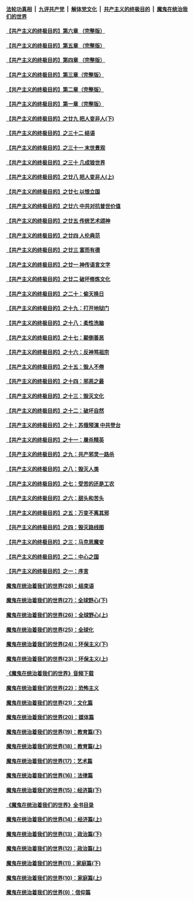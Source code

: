 ####  [法轮功真相](../../../../basic/blob/master/README.md?t=04030901) &nbsp;|&nbsp; [九评共产党](../../../../9ping.md/blob/master/README.md?t=04030901) &nbsp;|&nbsp; [解体党文化](../../../../jtdwh.md/blob/master/README.md?t=04030901)  &nbsp;|&nbsp; [共产主义的终极目的](../../../../gczydzjmd.md/blob/master/README.md?t=04030901) &nbsp;|&nbsp; [魔鬼在统治我们的世界](../../../../mgztzwmdsj.md/blob/master/README.md?t=04030901) 

#### [【共产主义的终极目的】第六章 （完整版）](../pages/nsc422/n11428913.md?t=04030901) 

#### [【共产主义的终极目的】第五章 （完整版）](../pages/nsc422/n11428912.md?t=04030901) 

#### [【共产主义的终极目的】第四章 （完整版）](../pages/nsc422/n11428907.md?t=04030901) 

#### [【共产主义的终极目的】第三章（完整版）](../pages/nsc422/n11428848.md?t=04030901) 

#### [【共产主义的终极目的】第二章（完整版）](../pages/nsc422/n11428831.md?t=04030901) 

#### [【共产主义的终极目的】第一章（完整版）](../pages/nsc422/n11417651.md?t=04030901) 

#### [【共产主义的终极目的】之廿九 把人变非人(下)](../pages/nsc422/n11344140.md?t=04030901) 

#### [【共产主义的终极目的】之三十二 结语](../pages/nsc422/n11360535.md?t=04030901) 

#### [【共产主义的终极目的】之三十一 末世景观](../pages/nsc422/n11351129.md?t=04030901) 

#### [【共产主义的终极目的】之三十 几成狼世界](../pages/nsc422/n11348280.md?t=04030901) 

#### [【共产主义的终极目的】之廿八 把人变非人(上)](../pages/nsc422/n11340492.md?t=04030901) 

#### [【共产主义的终极目的】之廿七 以恨立国](../pages/nsc422/n11336944.md?t=04030901) 

#### [【共产主义的终极目的】之廿六 中共对抗普世价值](../pages/nsc422/n11324785.md?t=04030901) 

#### [【共产主义的终极目的】之廿五 传统艺术颂神](../pages/nsc422/n11296396.md?t=04030901) 

#### [【共产主义的终极目的】之廿四 人伦典范](../pages/nsc422/n11296397.md?t=04030901) 

#### [【共产主义的终极目的】之廿三 富而有德](../pages/nsc422/n11283598.md?t=04030901) 

#### [【共产主义的终极目的】之廿一 神传语言文字](../pages/nsc422/n11263265.md?t=04030901) 

#### [【共产主义的终极目的】之廿二 破坏修炼文化](../pages/nsc422/n11245728.md?t=04030901) 

#### [【共产主义的终极目的】之二十：偷天换日](../pages/nsc422/n11238846.md?t=04030901) 

#### [【共产主义的终极目的】之十九：打开地狱门](../pages/nsc422/n11206376.md?t=04030901) 

#### [【共产主义的终极目的】之十八：柔性洗脑](../pages/nsc422/n11199994.md?t=04030901) 

#### [【共产主义的终极目的】之十七：颠倒善恶](../pages/nsc422/n11179782.md?t=04030901) 

#### [【共产主义的终极目的】之十六：反神骂祖宗](../pages/nsc422/n11166798.md?t=04030901) 

#### [【共产主义的终极目的】之十五：毁人不倦](../pages/nsc422/n11166792.md?t=04030901) 

#### [【共产主义的终极目的】之十四：邪恶之最](../pages/nsc422/n11150249.md?t=04030901) 

#### [【共产主义的终极目的】之十三：毁灭文化](../pages/nsc422/n11135227.md?t=04030901) 

#### [【共产主义的终极目的】之十二：破坏自然](../pages/nsc422/n11135214.md?t=04030901) 

#### [【共产主义的终极目的】之十：苏俄预演 中共登台](../pages/nsc422/n11118424.md?t=04030901) 

#### [【共产主义的终极目的】之十一：屠杀精英](../pages/nsc422/n11118442.md?t=04030901) 

#### [【共产主义的终极目的】之九：共产邪灵一路杀](../pages/nsc422/n11114139.md?t=04030901) 

#### [【共产主义的终极目的】之八：毁灭人类](../pages/nsc422/n11108503.md?t=04030901) 

#### [【共产主义的终极目的】之七：受苦的还是工农](../pages/nsc422/n11101809.md?t=04030901) 

#### [【共产主义的终极目的】之六：甜头和苦头](../pages/nsc422/n11096971.md?t=04030901) 

#### [【共产主义的终极目的】之五：万变不离其邪](../pages/nsc422/n11091285.md?t=04030901) 

#### [【共产主义的终极目的】之四：毁灭路线图](../pages/nsc422/n11086284.md?t=04030901) 

#### [【共产主义的终极目的】之三：马克思魔变](../pages/nsc422/n11061941.md?t=04030901) 

#### [【共产主义的终极目的】之二：中心之国](../pages/nsc422/n11047728.md?t=04030901) 

#### [【共产主义的终极目的】之一：序言](../pages/nsc422/n11086077.md?t=04030901) 

#### [魔鬼在统治着我们的世界(28)：结束语](../pages/nsc422/n10936246.md?t=04030901) 

#### [魔鬼在统治着我们的世界(27)：全球野心(下)](../pages/nsc422/n10928319.md?t=04030901) 

#### [魔鬼在统治着我们的世界(26)：全球野心(上)](../pages/nsc422/n10900318.md?t=04030901) 

#### [魔鬼在统治着我们的世界(25)：全球化](../pages/nsc422/n10788205.md?t=04030901) 

#### [魔鬼在统治着我们的世界(24)：环保主义(下)](../pages/nsc422/n10695307.md?t=04030901) 

#### [魔鬼在统治着我们的世界(23)：环保主义(上)](../pages/nsc422/n10688613.md?t=04030901) 

#### [《魔鬼在统治着我们的世界》音频下载](../pages/nsc422/n10635553.md?t=04030901) 

#### [魔鬼在统治着我们的世界(22)：恐怖主义](../pages/nsc422/n10614727.md?t=04030901) 

#### [魔鬼在统治着我们的世界(21)：文化篇](../pages/nsc422/n10597706.md?t=04030901) 

#### [魔鬼在统治着我们的世界(20)：媒体篇](../pages/nsc422/n10586579.md?t=04030901) 

#### [魔鬼在统治着我们的世界(19)：教育篇(下)](../pages/nsc422/n10564808.md?t=04030901) 

#### [魔鬼在统治着我们的世界(18)：教育篇(上)](../pages/nsc422/n10526970.md?t=04030901) 

#### [魔鬼在统治着我们的世界(17)：艺术篇](../pages/nsc422/n10499093.md?t=04030901) 

#### [魔鬼在统治着我们的世界(16)：法律篇](../pages/nsc422/n10485969.md?t=04030901) 

#### [魔鬼在统治着我们的世界(15)：经济篇(下)](../pages/nsc422/n10469975.md?t=04030901) 

#### [《魔鬼在统治着我们的世界》全书目录](../pages/nsc422/n10464261.md?t=04030901) 

#### [魔鬼在统治着我们的世界(14)：经济篇(上)](../pages/nsc422/n10457370.md?t=04030901) 

#### [魔鬼在统治着我们的世界(13)：政治篇(下)](../pages/nsc422/n10448270.md?t=04030901) 

#### [魔鬼在统治着我们的世界(12)：政治篇(上)](../pages/nsc422/n10444576.md?t=04030901) 

#### [魔鬼在统治着我们的世界(11)：家庭篇(下)](../pages/nsc422/n10440961.md?t=04030901) 

#### [魔鬼在统治着我们的世界(10)：家庭篇(上)](../pages/nsc422/n10435448.md?t=04030901) 

#### [魔鬼在统治着我们的世界(9)：信仰篇](../pages/nsc422/n10432159.md?t=04030901) 

